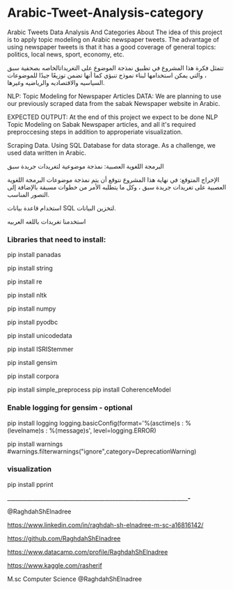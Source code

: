 # Arabic-Tweet-Analysis-category

Arabic Tweets Data Analysis And Categories
About
The idea of this project is to apply topic modeling on Arabic newspaper tweets. The advantage of using newspaper tweets is that it has a good coverage of general topics: politics, local news, sport, economy, etc.

تتمثل فكرة هذا المشروع في تطبيق نمذجة الموضوع على التغريداتالخاصه بصحفية سبق ، والتي يمكن استخدامها لبناء نموذج تنبؤي كما أنها تضمن توزيعًا جيدًا للموضوعات السياسيه والاقتصاديه والرياضيه وغيرها.

NLP: Topic Modeling for Newspaper Articles
DATA: We are planning to use our previously scraped data from the sabak Newspaper website in Arabic.

EXPECTED OUTPUT:
At the end of this project we expect to be done NLP Topic Modeling on Sabak Newspaper articles, and all it's required preproccesing steps in addition to approperiate visualization.

Scraping Data.
Using SQL Database for data storage. As a challenge, we used data written in Arabic.

البرمجة اللغوية العصبية: نمذجة موضوعية لتغريدات جريدة سبق 

الإخراج المتوقع: في نهاية هذا المشروع نتوقع أن يتم نمذجة موضوعات البرمجة اللغوية العصبية على تغريدات جريدة سبق ، وكل ما يتطلبه الأمر من خطوات مسبقة بالإضافة إلى التصور المناسب. 

استخدام قاعدة بيانات SQL لتخزين البيانات.

استخدمنا تغريدات باللغه العربيه

### Libraries that need to install:

pip install panadas

pip install string

pip install re

pip install nltk

pip install numpy

pip install pyodbc

pip install unicodedata

pip install ISRIStemmer

pip install gensim 

pip install corpora

pip install simple_preprocess
pip install CoherenceModel

### Enable logging for gensim - optional

pip install logging
logging.basicConfig(format='%(asctime)s : %(levelname)s : %(message)s', level=logging.ERROR)

pip install warnings
#warnings.filterwarnings("ignore",category=DeprecationWarning)

### visualization
pip install pprint 






_______________________________________________________________________________________________________________-______________________________________________

@RaghdahShElnadree

https://www.linkedin.com/in/raghdah-sh-elnadree-m-sc-a16816142/

https://github.com/RaghdahShElnadree

https://www.datacamp.com/profile/RaghdahShElnadree

https://www.kaggle.com/rasherif



M.sc Computer Science @RaghdahShElnadree

